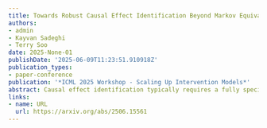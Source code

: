 ```yaml
---
title: Towards Robust Causal Effect Identification Beyond Markov Equivalence
authors:
- admin
- Kayvan Sadeghi
- Terry Soo
date: 2025-None-01
publishDate: '2025-06-09T11:23:51.910918Z'
publication_types:
- paper-conference
publication: '*ICML 2025 Workshop - Scaling Up Intervention Models*'
abstract: Causal effect identification typically requires a fully specified causal graph, which can be difficult to obtain in practice. We provide a sufficient criterion for identifying causal effects from a candidate set of Markov equivalence classes with added background knowledge, which represents cases where determining the causal graph up to a single Markov equivalence class is challenging. Such cases can happen, for example, when the untestable assumptions (e.g. faithfulness) that underlie causal discovery algorithms do not hold.
links:
- name: URL
  url: https://arxiv.org/abs/2506.15561
---
```

